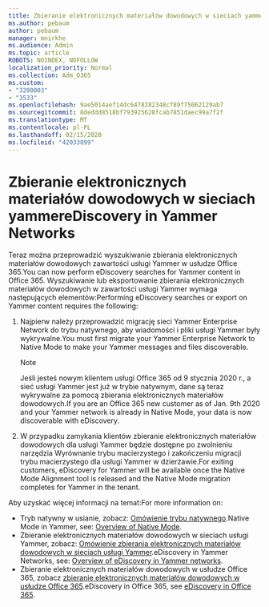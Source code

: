 ```yaml
---
title: Zbieranie elektronicznych materiałów dowodowych w sieciach yammer
ms.author: pebaum
author: pebaum
manager: mnirkhe
ms.audience: Admin
ms.topic: article
ROBOTS: NOINDEX, NOFOLLOW
localization_priority: Normal
ms.collection: Adm_O365
ms.custom:
- "3200003"
- "3533"
ms.openlocfilehash: 9ae5014aef14dc6478282348cf89f75062129ab7
ms.sourcegitcommit: 8deddd8518bf793925628fcab7851daec99a7f2f
ms.translationtype: MT
ms.contentlocale: pl-PL
ms.lasthandoff: 02/15/2020
ms.locfileid: "42033899"
---
```

# <a name="ediscovery-in-yammer-networks"></a><span data-ttu-id="ff53c-102">Zbieranie elektronicznych materiałów dowodowych w sieciach yammer</span><span class="sxs-lookup"><span data-stu-id="ff53c-102">eDiscovery in Yammer Networks</span></span>

<span data-ttu-id="ff53c-103">Teraz można przeprowadzić wyszukiwanie zbierania elektronicznych materiałów dowodowych zawartości usługi Yammer w usłudze Office 365.</span><span class="sxs-lookup"><span data-stu-id="ff53c-103">You can now perform eDiscovery searches for Yammer content in Office 365.</span></span>  <span data-ttu-id="ff53c-104">Wyszukiwanie lub eksportowanie zbierania elektronicznych materiałów dowodowych w zawartości usługi Yammer wymaga następujących elementów:</span><span class="sxs-lookup"><span data-stu-id="ff53c-104">Performing eDiscovery searches or export on Yammer content requires the following:</span></span>

1. <span data-ttu-id="ff53c-105">Najpierw należy przeprowadzić migrację sieci Yammer Enterprise Network do trybu natywnego, aby wiadomości i pliki usługi Yammer były wykrywalne.</span><span class="sxs-lookup"><span data-stu-id="ff53c-105">You must first migrate your Yammer Enterprise Network to Native Mode to make your Yammer messages and files discoverable.</span></span>

   > [!NOTE] 
   ><span data-ttu-id="ff53c-106">Jeśli jesteś nowym klientem usługi Office 365 od 9 stycznia 2020 r., a sieć usługi Yammer jest już w trybie natywnym, dane są teraz wykrywalne za pomocą zbierania elektronicznych materiałów dowodowych.</span><span class="sxs-lookup"><span data-stu-id="ff53c-106">If you are an Office 365 new customer as of Jan. 9th 2020 and your Yammer network is already in Native Mode, your data is now discoverable with eDiscovery.</span></span>

2. <span data-ttu-id="ff53c-107">W przypadku zamykania klientów zbieranie elektronicznych materiałów dowodowych dla usługi Yammer będzie dostępne po zwolnieniu narzędzia Wyrównanie trybu macierzystego i zakończeniu migracji trybu macierzystego dla usługi Yammer w dzierżawie.</span><span class="sxs-lookup"><span data-stu-id="ff53c-107">For exiting customers, eDiscovery for Yammer will be available once the Native Mode Alignment tool is released and the Native Mode migration completes for Yammer in the tenant.</span></span>

<span data-ttu-id="ff53c-108">Aby uzyskać więcej informacji na temat:</span><span class="sxs-lookup"><span data-stu-id="ff53c-108">For more information on:</span></span>

- <span data-ttu-id="ff53c-109">Tryb natywny w usianie, zobacz: [Omówienie trybu natywnego](https://docs.microsoft.com/yammer/configure-your-yammer-network/overview-native-mode).</span><span class="sxs-lookup"><span data-stu-id="ff53c-109">Native Mode in Yammer, see: [Overview of Native Mode](https://docs.microsoft.com/yammer/configure-your-yammer-network/overview-native-mode).</span></span>
- <span data-ttu-id="ff53c-110">Zbieranie elektronicznych materiałów dowodowych w sieciach usługi Yammer, zobacz: [Omówienie zbierania elektronicznych materiałów dowodowych w sieciach usługi Yammer](https://docs.microsoft.com/en-us/yammer/manage-security-and-compliance/overview-of-ediscovery).</span><span class="sxs-lookup"><span data-stu-id="ff53c-110">eDiscovery in Yammer Networks, see: [Overview of eDiscovery in Yammer networks](https://docs.microsoft.com/en-us/yammer/manage-security-and-compliance/overview-of-ediscovery).</span></span>
- <span data-ttu-id="ff53c-111">Zbieranie elektronicznych materiałów dowodowych w usłudze Office 365, zobacz [zbieranie elektronicznych materiałów dowodowych w usłudze Office 365](https://docs.microsoft.com/en-us/microsoft-365/compliance/ediscovery).</span><span class="sxs-lookup"><span data-stu-id="ff53c-111">eDiscovery in Office 365, see [eDiscovery in Office 365](https://docs.microsoft.com/en-us/microsoft-365/compliance/ediscovery).</span></span>
